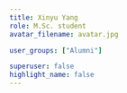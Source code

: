 ```yaml
---
title: Xinyu Yang
role: M.Sc. student
avatar_filename: avatar.jpg

user_groups: ["Alumni"]

superuser: false
highlight_name: false
---
```

